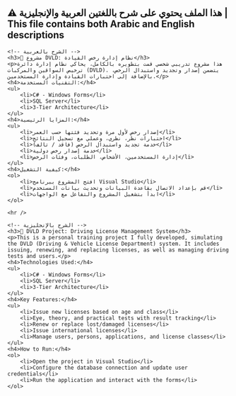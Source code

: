 <!DOCTYPE html>
<html lang="ar">
<head>
    <meta charset="UTF-8" />
    <title>README - مشروع إدارة رخص القيادة DVLD</title>
</head>
<body>
    <h2>⚠️ هذا الملف يحتوي على شرح باللغتين العربية والإنجليزية | This file contains both Arabic and English descriptions</h2>

    <!-- الشرح بالعربية -->
    <h3>📌 مشروع DVLD: نظام إدارة رخص القيادة</h3>
    <p>هذا مشروع تدريبي شخصي قمت بتطويره بالكامل، يحاكي نظام إدارة دائرة ترخيص السواقين والمركبات (DVLD). يتضمن إصدار وتجديد واستبدال الرخص، بالإضافة إلى اختبارات القيادة وإدارة المستخدمين.</p>
    <h4>التقنيات المستخدمة:</h4>
    <ul>
        <li>C# - Windows Forms</li>
        <li>SQL Server</li>
        <li>3-Tier Architecture</li>
    </ul>
    <h4>المزايا الرئيسية:</h4>
    <ul>
        <li>إصدار رخص لأول مرة وتحديد فئتها حسب العمر</li>
        <li>اختبارات نظر، نظري، وعملي مع تسجيل النتائج</li>
        <li>خدمة تجديد واستبدال الرخص (فاقد / تالف)</li>
        <li>خدمة إصدار رخص دولية</li>
        <li>إدارة المستخدمين، الأشخاص، الطلبات، وفئات الرخص</li>
    </ul>
    <h4>كيفية التشغيل:</h4>
    <ol>
        <li>افتح المشروع ببرنامج Visual Studio</li>
        <li>قم بإعداد الاتصال بقاعدة البيانات وتحديث بيانات المستخدم</li>
        <li>ابدأ بتشغيل المشروع والتفاعل مع الواجهات</li>
    </ol>

    <hr />

    <!-- الشرح بالإنجليزية -->
    <h3>📌 DVLD Project: Driving License Management System</h3>
    <p>This is a personal training project I fully developed, simulating the DVLD (Driving & Vehicle License Department) system. It includes issuing, renewing, and replacing licenses, as well as managing driving tests and users.</p>
    <h4>Technologies Used:</h4>
    <ul>
        <li>C# - Windows Forms</li>
        <li>SQL Server</li>
        <li>3-Tier Architecture</li>
    </ul>
    <h4>Key Features:</h4>
    <ul>
        <li>Issue new licenses based on age and class</li>
        <li>Eye, theory, and practical tests with result tracking</li>
        <li>Renew or replace lost/damaged licenses</li>
        <li>Issue international licenses</li>
        <li>Manage users, persons, applications, and license classes</li>
    </ul>
    <h4>How to Run:</h4>
    <ol>
        <li>Open the project in Visual Studio</li>
        <li>Configure the database connection and update user credentials</li>
        <li>Run the application and interact with the forms</li>
    </ol>
</body>
</html>
